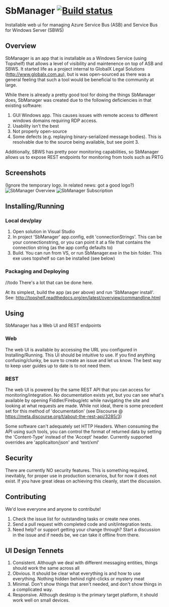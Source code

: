 SbManager [![Build status](https://ci.appveyor.com/api/projects/status/wwdaqhg35d6yq54e?svg=true)](https://ci.appveyor.com/project/lukeschafer/sbmanager)
=========

Installable web ui for managing Azure Service Bus (ASB) and Service Bus for Windows Server (SBWS)

## Overview

SbManager is an app that is installable as a Windows Service (using Topshelf) that allows a level of visibility and maintenence on top of ASB and SBWS. It started life as a project internal to GlobalX Legal Solutions (http://www.globalx.com.au), but is was open-sourced as there was a general feeling that such a tool would be beneficial to the community at large.

While there is already a pretty good tool for doing the things SbManager does, SbManager was created due to the following deficiencies in that existing software:

1. GUI Windows app. This causes issues with remote access to different windows domains requiring RDP access.
2. Usability isn't the best
3. Not properly open-source
4. Some defects (e.g. replaying binary-serialized message bodies). This is resolvable due to the source being available, but see point 3.

Additionally, SBWS has pretty poor monitoring capabilities, so SbManager allows us to expose REST endpoints for monitoring from tools such as PRTG

## Screenshots
(Ignore the temporary logo. In related news: got a good logo?)
![SbManager Overview](http://i.imgur.com/34iafSQ.png)
![SbManager Subscription](http://i.imgur.com/KumMAO9.png)

## Installing/Running

### Local dev/play

1. Open solution in Visual Studio
2. In project 'SbManager' app.config, edit 'connectionStrings'. This can be your connectionstring, or you can point it at a file that contains the connection string (as the app config defaults to) 
3. Build. You can run from VS, or run SbManager.exe in the bin folder. This exe uses topshelf so can be installed (see below)

### Packaging and Deploying

//todo There's a lot that can be done here.

At its simplest, build the app (as per above) and run 'SbManager install'. See: http://topshelf.readthedocs.org/en/latest/overview/commandline.html

## Using

SbManager has a Web UI and REST endpoints

### Web
The web UI is available by accessing the URL you configured in Installing/Running. This UI should be intuitive to use. If you find anything confusing/clunky, be sure to create an issue and let us know. The best way to keep user guides up to date is to not need them.

### REST
The web UI is powered by the same REST API that you can access for monitoring/integration. No documentation exists yet, but you can see what's available by opening Fiddler/Firebug/etc while navigating the site and looking at what requests are made. While not ideal, there is some precedent set for this method of 'documentation' (see Discourse @ https://meta.discourse.org/t/about-the-rest-api/3285/3)

Some software can't adequately set HTTP Headers. When consuming the API using such tools, you can control the format of returned data by setting the 'Content-Type' instead of the 'Accept' header. Currently supported overrides are 'applicaiton/json' and 'text/xml'

## Security
There are currently NO security features. This is something required, inevitably, for proper use in production scenarios, but for now it does not exist. If you have great ideas on achieving this cleanly, start the discussion.

## Contributing
We'd love everyone and anyone to contribute!

1. Check the issue list for outstanding tasks or create new ones.
2. Send a pull request with completed code and unit/integration tests.
3. Need help? or support getting your change through? Start a discussion in the issue and if needs be, we can take it offline from there.

## UI Design Tennets
1. Consistent. Although we deal with different messaging entities, things should work the same across all
2. Obvious. It should be clear what everything is and how to use everything. Nothing hidden behind right-clicks or mystery meat
3. Minimal. Don't show things that aren't needed, and don't show things in a complicated way.
4. Responsive. Although desktop is the primary target platform, it should work well on small devices.
